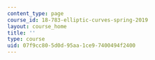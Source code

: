 ```yaml
---
content_type: page
course_id: 18-783-elliptic-curves-spring-2019
layout: course_home
title: ''
type: course
uid: 07f9cc80-5d0d-95aa-1ce9-7400494f2400
---
```


